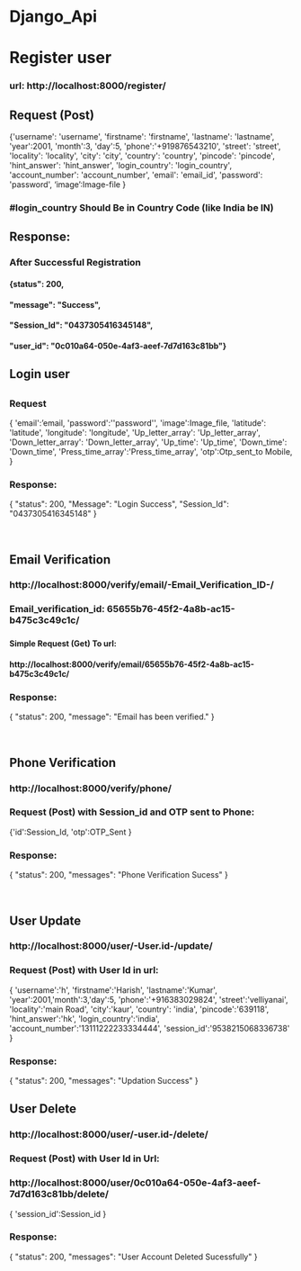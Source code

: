 # Django_Api
<h1>Register  user</h1>
<h3>url: http://localhost:8000/register/ </h3>
<h2>Request (Post)</h2>
<p>
{'username': 'username',
'firstname': 'firstname',
'lastname': 'lastname',
 'year':2001,
'month':3,
'day':5,       
'phone':'+919876543210',
'street': 'street',
'locality': 'locality',
'city': 'city',
'country': 'country',
'pincode': 'pincode',
'hint_answer': 'hint_answer',
'login_country': 'login_country',  
'account_number': 'account_number',  
'email': 'email_id',
'password': 'password',
‘image’:Image-file }
</p>
<h3>  #login_country Should Be in Country Code (like India be IN) </h3>
<h2>Response:</h2>
<h3>After Successful Registration</h3>
<h4>{status": 200,</h4>
<h4>"message": "Success",</h4>
<h4>"Session_Id": "0437305416345148",</h4>
<h4>"user_id": "0c010a64-050e-4af3-aeef-7d7d163c81bb"}</h4>
<h2>Login user<h2>
<h3>Request</h3>
<p>
{	'email':’email,
'password':''password'',
 'image':Image_file,
'latitude': 'latitude',                                             
'longitude': 'longitude',
'Up_letter_array': 'Up_letter_array',
'Down_letter_array': 'Down_letter_array',
 'Up_time': 'Up_time',
'Down_time': 'Down_time',
'Press_time_array':'Press_time_array',
 'otp':Otp_sent_to Mobile,
   }
</p>
<h3>Response:</h3>
<p>
{
    "status": 200,
    "Message": "Login Success",
    "Session_Id": "0437305416345148"
}
</p>
<br>
<h2>Email Verification</h2>
<h3>http://localhost:8000/verify/email/-Email_Verification_ID-/</h3>
<h3>Email_verification_id: 65655b76-45f2-4a8b-ac15-b475c3c49c1c/ <h3>
<h4>
Simple Request (Get) To url:</h4><h4>
http://localhost:8000/verify/email/65655b76-45f2-4a8b-ac15-b475c3c49c1c/
</h4>
<h3>Response:</h3>
<p>
{
    "status": 200,
    "message": "Email has been verified."
}
</p>
<br>
<h2>Phone Verification</h2>
<h3>http://localhost:8000/verify/phone/</h3>
<h3>Request (Post) with Session_id and OTP sent to Phone:</h3>
<p>
{'id':Session_Id,
'otp':OTP_Sent
}
</p>
<h3>
Response:</h3>
<p>
{
    "status": 200,
    "messages": "Phone Verification Sucess"
}
</p>

<br>
<h2>User Update</h2>
<h3>
http://localhost:8000/user/-User.id-/update/</h3><h3>
Request (Post) with User Id in url:
</h3>
<p>
{	'username':'h',
'firstname':'Harish',
'lastname':'Kumar',
         'year':2001,'month':3,'day':5,
          'phone':'+916383029824',
'street':'velliyanai',
'locality':'main Road',
'city':'kaur',
'country':      'india',
'pincode':'639118',
'hint_answer':'hk',
'login_country':'india',
         'account_number':'13111222233334444',
         'session_id':'9538215068336738'
}
</p>
<h3>
Response:</h3>
<p>
{
    "status": 200,
    "messages": "Updation Success"
}
</p>
<h2>
User Delete
</h2>
<h3>
http://localhost:8000/user/-user.id-/delete/ </h3><h3>
Request (Post) with User Id in Url: </h3><h3>
http://localhost:8000/user/0c010a64-050e-4af3-aeef-7d7d163c81bb/delete/ </h3>
<p>
{
'session_id':Session_id
}
</p>
<h3>
Response: </h3>
<p>
{
    "status": 200,
    "messages": "User Account Deleted Sucessfully"
}
</p>

